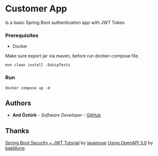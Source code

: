 # Customer App

Is a basic Spring Boot authentication app with JWT Token.

### Prerequisites

- Docker

Make sure export jar via maven, before run docker-compose file.

```
mvn clean install -DskipTests
```

### Run

```
docker compose up -d
```

## Authors

- **Anıl Öztürk** - _Software Developer_ - [GitHub](https://github.com/baykatre)

## Thanks

[Spring Boot Security + JWT Tutorial](https://www.javainuse.com/spring/boot-jwt) by [javainuse](https://www.javainuse.com)
[Using OpenAPI 3.0](https://www.baeldung.com/spring-rest-openapi-documentation) by [baeldung](https://baeldung.com)
